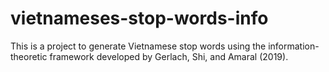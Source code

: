 # vietnameses-stop-words-info
This is a project to generate Vietnamese stop words using the information-theoretic framework developed by  Gerlach, Shi, and Amaral (2019).
